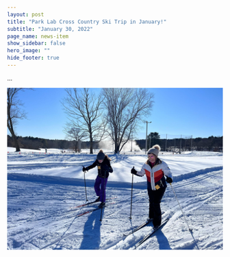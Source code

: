 ```yaml
---
layout: post
title: "Park Lab Cross Country Ski Trip in January!"
subtitle: "January 30, 2022"
page_name: news-item
show_sidebar: false
hero_image: ""
hide_footer: true
---
```


...

![Image](/img/news-images/image_from_ios_1.jpg)

